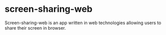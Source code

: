 # screen-sharing-web
Screen-sharing-web is an app written in web technologies allowing users to share their screen in browser.
